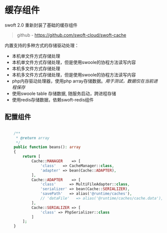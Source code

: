 # 缓存组件

swoft 2.0 重新封装了基础的缓存组件

> github - https://github.com/swoft-cloud/swoft-cache

内置支持的多种方式的存储驱动处理：

- 本机单文件方式存储处理
- 本机单文件方式存储处理，但是使用swoole的协程方法读写内容
- 本机多文件方式存储处理
- 本机多文件方式存储处理，但是使用swoole的协程方法读写内容
- php内存驱动处理器，使用php array存储数据。_用于测试，数据仅在当前进程保存_
- 使用swoole table 存储数据, 随服务启动，跨进程存储
- 使用redis存储数据，依赖swoft-redis组件


## 配置组件

```php

    /**
     * @return array
     */
    public function beans(): array
    {
        return [
            Cache::MANAGER    => [
                'class'   => CacheManager::class,
                'adapter' => bean(Cache::ADAPTER),
            ],
            Cache::ADAPTER    => [
                'class'      => MultiFileAdapter::class,
                'serializer' => bean(Cache::SERIALIZER),
                'savePath'   => alias('@runtime/caches'),
                // 'dataFile'   => alias('@runtime/caches/cache.data'),
            ],
            Cache::SERIALIZER => [
                'class' => PhpSerializer::class
            ]
        ];
    }
 ```
